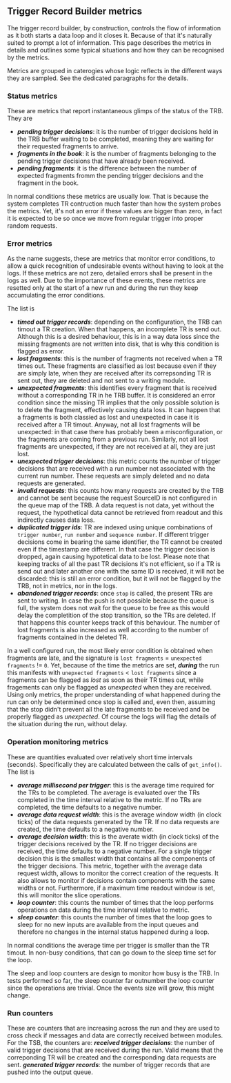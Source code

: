 ## Trigger Record Builder metrics

The trigger record builder, by construction, controls the flow of information as it both starts a data loop and it closes it.
Because of that it's naturally suited to prompt a lot of information.
This page describes the metrics in details and outlines some typical situations and how they can be recognised by the metrics.

Metrics are grouped in caterogies whose logic reflects in the different ways they are sampled. 
See the dedicated paragraphs for the details. 

### Status metrics

These are metrics that report instantaneous glimps of the status of the TRB. 
They are

+ ***pending trigger decisions***: it is the number of trigger decisions held in the TRB buffer waiting to be completed, meaning they are waiting for their requested fragments to arrive.
+ ***fragments in the book***: it is the number of fragments belonging to the pending trigger decisions that have already been received.
+ ***pending fragments***: it is the difference between the number of expected fragments fromm the pending trigger decisions and the fragment in the book.

In normal conditions these metrics are usually low. 
That is because the system completes TR contruction much faster than how the system probes the metrics. 
Yet, it's not an error if these values are bigger than zero, in fact it is expected to be so once we move from regular trigger into proper random requests.

### Error metrics

As the name suggests, these are metrics that monitor error conditions, to allow a quick recognition of undesirable events without having to look at the logs. 
If these metrics are not zero, detailed errors shall be present in the logs as well. 
Due to the importance of these events, these metrics are resetted only at the start of a new run and during the run they keep accumulating the error conditions.

The list is

+ ***timed out trigger records***: depending on the configuration, the TRB can timout a TR creation. When that happens, an incomplete TR is send out. Although this is a desired behaviour, this is in a way data loss since the missing fragments are not written into disk, that is why this condition is flagged as error.
+ ***lost fragments***: this is the number of fragments not received when a TR times out. These fragments are classified as lost because even if they are simply late, when they are received after its correpsonding TR is sent out, they are deleted and not sent to a writing module. 
+ ***unexpected fragments***: this identifies every fragment that is received without a corresponding TR in he TRB buffer. It is considered an error condition since the missing TR implies that the only possible solution is to delete the fragment, effectively causing data loss. It can happen that a fragments is both classied as lost and unexpected in case it is received after a TR timout. Anyway, not all lost fragments will be unexpected: in that case there has probably been a misconfiguration, or the fragments are coming from a previous run. Similarly, not all lost fragments are unexpected, if they are not received at all, they are just lost. 
+ ***unexpected trigger decisions***: this metric counts the number of trigger decisions that are received with a run number not associated with the current run number. These requests are simply deleted and no data requests are generated.
+ ***invalid requests***: this counts how many requests are created by the TRB and cannot be sent because the request SourceID is not configured in the queue map of the TRB. A data request is not data, yet without the request, the hypothetical data cannot be retrieved from readout and this indirectly causes data loss. 
+ ***duplicated trigger ids***: TR are indexed using unique combinations of `trigger number`, `run number` and `sequence number`. If different trigger decisions come in bearing the same identifier, the TR cannot be created even if the timestamp are different. In that case the trigger decision is dropped, again causing hypotetical data to be lost. Please note that keeping tracks of all the past TR decisions it's not efficient, so if a TR is send out and later another one with the same ID is received, it will not be discarded: this is still an error condition, but it will not be flagged by the TRB, not in metrics, nor in the logs.
+ ***abandoned trigger records***: once `stop` is called, the present TRs are sent to writing. In case the push is not possible because the queue is full, the system does not wait for the queue to be free as this would  delay the completition of the stop transition, so the TRs are deleted. If that happens this counter keeps track of this behaviour. The number of lost fragments is also increased as well according to the number of fragments contained in the deleted TR.

In a well configured run, the most likely error condition is obtained when fragments are late, and the signature is `lost fragments` = `unexpected fragments` != `0`. 
Yet, because of the time the metrics are set, ***during***  the run this manifests with `unepxected fragments` < `lost fragments` since a fragments can be flagged as _lost_ as soon as their TR times out, while fragements can only be flagged as _unexpected_ when they are received.
Using only metrics, the proper understanding of what happened during the run can only be determined once stop is called and, even then, assuming that the stop didn't prevent all the late fragments to be received and be properly flagged as _unexpected_. 
Of course the logs will flag the details of the situation during the run, without delay. 

### Operation monitoring metrics 

These are quantities evaluated over relatively short time intervals (seconds). 
Specifically they are calculated between the calls of `get_info()`. 
The list is

+ ***average millisecond per trigger***: this is the average time required for the TRs to be completed. The average is evaluated over the TRs completed in the time interval relative to the metric. If no TRs are completed, the time defaults to a negative number.
+ ***average data request width***: this is the average window width (in clock ticks) of the data requests generated by the TR. If no data requests are created, the time defaults to a negative number.
+ ***average decision width***: this is the averate width (in clock ticks) of the trigger decisions received by the TR. If no trigger decisions are received, the time defaults to a negative number. For a single trigger decision this is the smallest width that contains all the components of the trigger decisions. This metric, together with the average data request width, allows to monitor the correct creation of the requests. It also allows to monitor if decisions contain components with the same widths or not. Furthermore, if a maximum time readout window is set, this will monitor the slice operations. 
+ ***loop counter***: this counts the number of times that the loop performs operations on data during the time interval relative to metric.
+ ***sleep counter***: this counts the number of times that the loop goes to sleep for no new inputs are available from the input queues and therefore no changes in the internal status happened during a loop.

In normal conditions the average time per trigger is smaller than the TR timout. 
In non-busy conditions, that can go down to the sleep time set for the loop.

The sleep and loop counters are design to monitor how busy is the TRB. 
In tests performed so far, the sleep counter far outnumber the loop counter since the operations are trivial. 
Once the events size will grow, this might change.

### Run counters

These are counters that are increasing across the run and they are used to cross check if messages and data are correctly received between modules. 
For the TSB, the counters are:
***received trigger decisions***: the number of valid trigger decisions that are received during the run. Valid means that the correponding TR will be created and the corresponding data requests are sent. 
***generated trigger records***: the number of trigger records that are pushed into the output queue.
